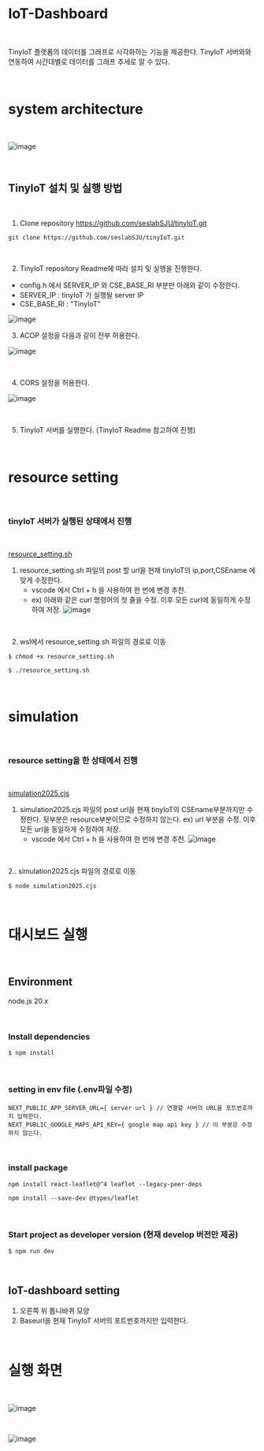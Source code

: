 # IoT-Dashboard

<br>

TinyIoT 플랫폼의 데이터를 그래프로 시각화하는 기능을 제공한다. TinyIoT 서버와와 연동하여 시간대별로 데이터를 그래프 추세로 알 수 있다.

<br>

# system architecture

<br>

![image](https://github.com/user-attachments/assets/177b3f30-aff4-4e0a-9bf8-bfbe243f0b29)


<br>

## TinyIoT 설치 및 실행 방법

<br>

1. Clone repository
   https://github.com/seslabSJU/tinyIoT.git
```
git clone https://github.com/seslabSJU/tinyIoT.git
```

<br>

2. TinyIoT repository Readme에 따라 설치 및 실행을 진행한다.
      
- config.h 에서 SERVER_IP 와 CSE_BASE_RI 부분만 아래와 같이 수정한다.
- SERVER_IP : tinyIoT 가 실행될 server IP
- CSE_BASE_RI : "TinyIoT"
  
![image](https://github.com/user-attachments/assets/d3febe6d-ef0b-4872-bb46-5d8d10d7fec9)

   
3. ACOP 설정을 다음과 같이 전부 허용한다.

![image](https://github.com/user-attachments/assets/621bb794-7dcc-4703-a732-95452d42b094)

<br>   

4. CORS 설정을 허용한다.

![image](https://github.com/user-attachments/assets/fca6816c-761b-4f19-b3c6-e6578a5de565)


<br>

5. TinyIoT 서버를 실행한다. (TinyIoT Readme 참고하여 진행)

<br>

# resource setting

<br>

### tinyIoT 서버가 실행된 상태에서 진행

<br>

[resource_setting.sh](./resource_setting.sh)
1. resource_setting.sh 파일의 post 할 url을 현재 tinyIoT의 ip,port,CSEname 에 맞게 수정한다.
   - vscode 에서 Ctrl + h 을 사용하여 한 번에 변경 추천.
   - ex) 아래와 같은 curl 명령어의 첫 줄을 수정. 이후 모든 curl에 동일하게 수정하여 저장.
![image](https://github.com/user-attachments/assets/e7d94ff4-8947-4141-9b68-41323f3ffe4f)

<br>

2. wsl에서 resource_setting.sh 파일의 경로로 이동
```
$ chmod +x resource_setting.sh
```
```
$ ./resource_setting.sh
```

<br>

# simulation

<br>

### resource setting을 한 상태에서 진행

<br>

[simulation2025.cjs](simulation2025.cjs)
1. simulation2025.cjs 파일의 post url을 현재 tinyIoT의 CSEname부분까지만 수정한다. 뒷부분은 resource부분이므로 수정하지 않는다.
   ex) url 부분을 수정. 이후 모든 url을 동일하게 수정하여 저장.
   - vscode 에서 Ctrl + h 을 사용하여 한 번에 변경 추천.
   ![image](https://github.com/user-attachments/assets/7c84c70f-00f6-4e99-9f3c-70bf760c0902)

<br>

2.. simulation2025.cjs 파일의 경로로 이동
```
$ node simulation2025.cjs
```

<br>

# 대시보드 실행

<br>

## Environment
node.js 20.x

<br>

### Install dependencies
```
$ npm install
```

<br>


### setting in env file (.env파일 수정)
```
NEXT_PUBLIC_APP_SERVER_URL={ server url } // 연결할 서버의 URL을 포트번호까지 입력한다.
NEXT_PUBLIC_GOOGLE_MAPS_API_KEY={ google map api key } // 이 부분은 수정하지 않는다.
```

<br>


### install package
```
npm install react-leaflet@^4 leaflet --legacy-peer-deps

npm install --save-dev @types/leaflet
```

<br>

### Start project as developer version (현재 develop 버전만 제공)
```
$ npm run dev
```

<br>

## IoT-dashboard setting
1. 오른쪽 위 톱니바퀴 모양
2. Baseurl을 현재 TinyIoT 서버의 포트번호까지만 입력한다.

<br>

# 실행 화면

<br>

![image](https://github.com/user-attachments/assets/c156fb1b-bf36-4dd3-8538-15e720c130b8)

<br>

![image](https://github.com/user-attachments/assets/7aeb51fb-6557-4526-9b31-5eaba797ccc0)


